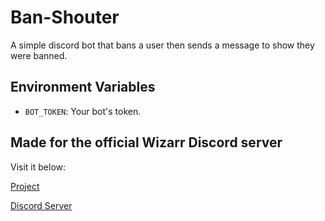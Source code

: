 # Ban-Shouter

A simple discord bot that bans a user then sends a message to show they were banned.

## Environment Variables

- `BOT_TOKEN`: Your bot's token.

## Made for the official Wizarr Discord server
Visit it below:

[Project](https://github.com/wizarrrr/wizarr)

[Discord Server](https://discord.gg/XXCz7aM3ak)